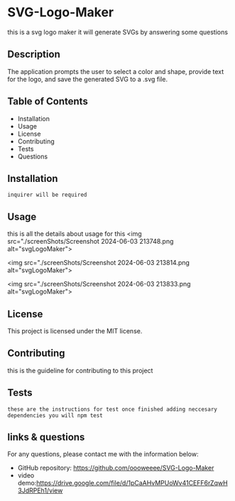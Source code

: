 # SVG-Logo-Maker
this is a svg logo maker it will generate SVGs by answering some questions
## Description 
The application prompts the user to select a color and shape, provide text for the logo, and save the generated SVG to a .svg file.

## Table of Contents
- Installation
- Usage
- License
- Contributing
- Tests
- Questions

## Installation
```
inquirer will be required
```

## Usage
this is all the details about usage for this
<img src="./screenShots/Screenshot 2024-06-03 213748.png
alt="svgLogoMaker">

<img src="./screenShots/Screenshot 2024-06-03 213814.png
alt="svgLogoMaker">

<img src="./screenShots/Screenshot 2024-06-03 213833.png
alt="svgLogoMaker">

## License
This project is licensed under the MIT license.

## Contributing
this is the guideline for contributing to this project

## Tests
```
these are the instructions for test once finished adding neccesary dependencies you will npm test
```

## links & questions
For any questions, please contact me with the information below:
- GitHub repository: https://github.com/oooweeee/SVG-Logo-Maker
- video demo:https://drive.google.com/file/d/1pCaAHvMPUoWv41CEFF6rZqwH3JdRPEh1/view

